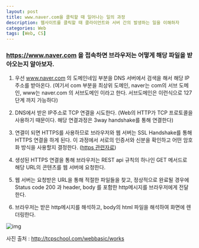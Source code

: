 ```yaml
---
layout: post
title: www.naver.com을 클릭할 때 일어나는 일의 과정
description: 웹사이트를 클릭할 때 클라이언트와 서버 간의 발생하는 일을 이해하자
categories: Web
tags: [Web, CS]
---
```


### <https://www.naver.com> 을 접속하면 브라우저는 어떻게 해당 파일을 받아오는지 알아보자.

1. 우선 www.naver.com 의 도메인네임 부분을 DNS 서버에서 검색을 해서 해당 IP주소를 받아온다.
   (여기서 com 부분을 최상위 도메인, naver는 com의 서브 도메인, www는 naver.com 의 서브도메인 이라고 한다. 서브도메인은 이런식으로 127단계 까지 가능하다)

2. DNS에서 받은 IP주소로 TCP 연결을 시도한다. (Web의 HTTP가 TCP 프로토콜을 사용하기 때문이다. 해당 연결과정은 3way handshake를 통해 연결한다)

3. 연결이 되면 HTTPS를 사용하므로 브라우저와 웹 서버는 SSL Handshake를 통해 HTTPS 연결을 하게 된다. 이 과정에서 서로의 인증서와 신분을 확인하고 어떤 암호화 방식을 사용할지 결정한다.
   ([https 관련자료](https://gusrb3164.github.io/http,-https/))

4. 생성된 HTTPS 연결을 통해 브라우저는 REST api 규칙의 하나인 GET 메서드로 해당 URL의 콘텐츠를 웹 서버에 요청한다.

5. 웹 서버는 요청받은 URL을 통해 적절한 파일들을 찾고, 정상적으로 완료될 경우에 Status code 200 과 header, body 를 포함한 http메시지를 브라우저에게 전달한다.

6. 브라우저는 받은 http메시지를 해석하고, body의 html 파일을 해석하여 화면에 렌더링한다.

![img](http://tcpschool.com/lectures/img_webbasic_10.png)

사진 출처 : <http://tcpschool.com/webbasic/works>
